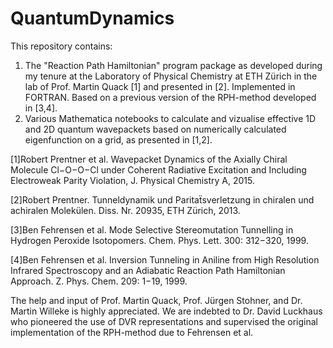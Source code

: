 # QuantumDynamics
This repository contains: 
1. The "Reaction Path Hamiltonian" program package as developed during my tenure at the Laboratory of Physical Chemistry at ETH Zürich in the lab of Prof. Martin Quack [1]
and presented in [2]. Implemented in FORTRAN. Based on a previous version of the RPH-method developed in [3,4].
2. Various Mathematica notebooks to calculate and vizualise effective 1D and 2D quantum wavepackets based on numerically calculated eigenfunction on a grid, as presented in [1,2].

[1]Robert Prentner et al. Wavepacket Dynamics of the Axially Chiral Molecule Cl−O−O−Cl under Coherent Radiative Excitation and Including Electroweak Parity Violation, J. Physical Chemistry A, 2015.

[2]Robert Prentner. Tunneldynamik und Paritaẗsverletzung in chiralen und achiralen Molekülen. Diss. Nr. 20935, ETH Zürich, 2013.

[3]Ben Fehrensen et al. Mode Selective Stereomutation Tunnelling in Hydrogen Peroxide Isotopomers. Chem. Phys. Lett. 300: 312−320, 1999.

[4]Ben Fehrensen et al. Inversion Tunneling in Aniline from High Resolution Infrared Spectroscopy and an Adiabatic Reaction Path Hamiltonian Approach. Z. Phys. Chem. 209: 1−19, 1999.



The help and input of Prof. Martin Quack, Prof. Jürgen Stohner, and Dr. Martin Willeke is highly appreciated. We are indebted to Dr. David Luckhaus who pioneered the use of DVR representations and supervised the original implementation of the RPH-method due to Fehrensen et al. 
